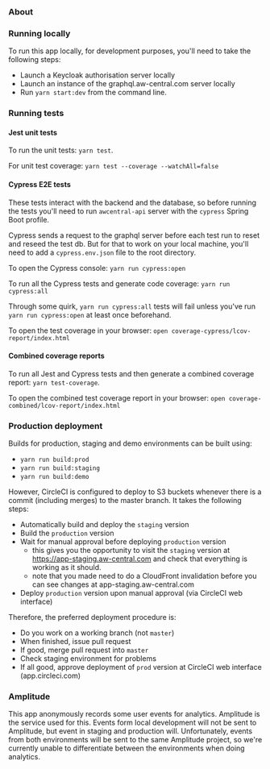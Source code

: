 [![<mersiades>](https://circleci.com/gh/mersiades/app-awcentral.svg?style=svg&circle-token=61d94b4d3bb809cac96f5d3ef1e49ec758d40e2a)](https://app.circleci.com/pipelines/github/mersiades/app-awcentral)

### About

### Running locally

To run this app locally, for development purposes, you'll need to take the following steps:

- Launch a Keycloak authorisation server locally
- Launch an instance of the graphql.aw-central.com server locally
- Run `yarn start:dev` from the command line.

### Running tests

#### Jest unit tests

To run the unit tests: `yarn test`.

For unit test coverage: `yarn test --coverage --watchAll=false`

#### Cypress E2E tests

These tests interact with the backend and the database, so before running the tests you'll need to run `awcentral-api` server with the `cypress` Spring Boot profile.

Cypress sends a request to the graphql server before each test run to reset and reseed the test db. But for that to work on your local machine, you'll need to add a `cypress.env.json` file to the root directory.

To open the Cypress console: `yarn run cypress:open`

To run all the Cypress tests and generate code coverage: `yarn run cypress:all`

Through some quirk, `yarn run cypress:all` tests will fail unless you've run `yarn run cypress:open` at least once beforehand.

To open the test coverage in your browser: `open coverage-cypress/lcov-report/index.html`

#### Combined coverage reports

To run all Jest and Cypress tests and then generate a combined coverage report: `yarn test-coverage`.

To open the combined test coverage report in your browser: `open coverage-combined/lcov-report/index.html`

### Production deployment

Builds for production, staging and demo environments can be built using:

- `yarn run build:prod`
- `yarn run build:staging`
- `yarn run build:demo`

However, CircleCI is configured to deploy to S3 buckets whenever there is a commit (including merges) to the master branch. It takes the following steps:

- Automatically build and deploy the `staging` version
- Build the `production` version
- Wait for manual approval before deploying `production` version
  - this gives you the opportunity to visit the `staging` version at https://app-staging.aw-central.com and check that everything is working as it should.
  - note that you made need to do a CloudFront invalidation before you can see changes at app-staging.aw-central.com
- Deploy `production` version upon manual approval (via CircleCI web interface)

Therefore, the preferred deployment procedure is:

- Do you work on a working branch (not `master`)
- When finished, issue pull request
- If good, merge pull request into `master`
- Check staging environment for problems
- If all good, approve deployment of `prod` version at CircleCI web interface (app.circleci.com)

### Amplitude

This app anonymously records some user events for analytics. Amplitude is the service used for this. Events form local development will not be sent to Amplitude, but event in staging and production will. Unfortunately, events from both environments will be sent to the same Amplitude project, so we're currently unable to differentiate between the environments when doing analytics.
